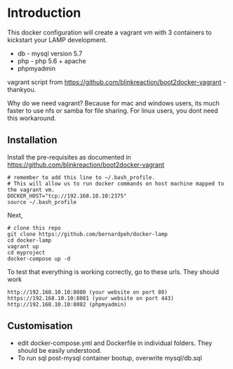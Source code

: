 # Introduction

This docker configuration will create a vagrant vm with 3 containers to kickstart your LAMP development.

* db - mysql version 5.7
* php - php 5.6 + apache
* phpmyadmin

vagrant script from https://github.com/blinkreaction/boot2docker-vagrant - thankyou.

Why do we need vagrant? Because for mac and windows users, its much faster to use nfs or samba for file sharing. For linux users, you dont need this workaround.

## Installation
Install the pre-requisites as documented in https://github.com/blinkreaction/boot2docker-vagrant

```
# remember to add this line to ~/.bash_profile. 
# This will allow us to run docker commands on host machine mapped to the vagrant vm.
DOCKER_HOST="tcp://192.168.10.10:2375"
source ~/.bash_profile
```

Next,

```
# clone this repo
git clone https://github.com/bernardpeh/docker-lamp
cd docker-lamp
vagrant up
cd myproject
docker-compose up -d
```

To test that everything is working correctly, go to these urls. They should work

```
http://192.168.10.10:8080 (your website on port 80)
https://192.168.10.10:8081 (your website on port 443)
http://192.168.10.10:8082 (phpmyadmin)
```

## Customisation

* edit docker-compose.yml and Dockerfile in individual folders. They should be easily understood.
* To run sql post-mysql container bootup, overwrite mysql/db.sql

